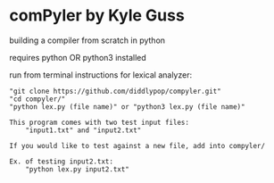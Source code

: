 # comPyler by Kyle Guss


building a compiler from scratch in python

requires python OR python3 installed

run from terminal instructions for lexical analyzer: 

    "git clone https://github.com/diddlypop/compyler.git"
    "cd compyler/"
    "python lex.py (file name)" or "python3 lex.py (file name)"
    
    This program comes with two test input files:
        "input1.txt" and "input2.txt"
        
    If you would like to test against a new file, add into compyler/
    
    Ex. of testing input2.txt:
        "python lex.py input2.txt"
        
